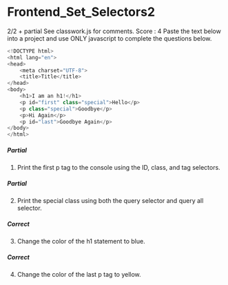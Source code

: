 # Frontend_Set_Selectors2
2/2 + partial See classwork.js for comments. Score : 4
Paste the text below into a project and use ONLY javascript to complete the questions below.
```javascript
<!DOCTYPE html>
<html lang="en">
<head>
	<meta charset="UTF-8">
	<title>Title</title>
</head>
<body>
	<h1>I am an h1!</h1>
	<p id="first" class="special">Hello</p>
	<p class="special">Goodbye</p>
	<p>Hi Again</p>
	<p id="last">Goodbye Again</p>
</body>
</html>
```
##### Partial 
1) Print the first p tag to the console using the ID, class, and tag selectors.
##### Partial
2) Print the special class using both the query selector and query all selector.
##### Correct
3) Change the color of the h1 statement to blue.
##### Correct 
4) Change the color of the last p tag to yellow.
